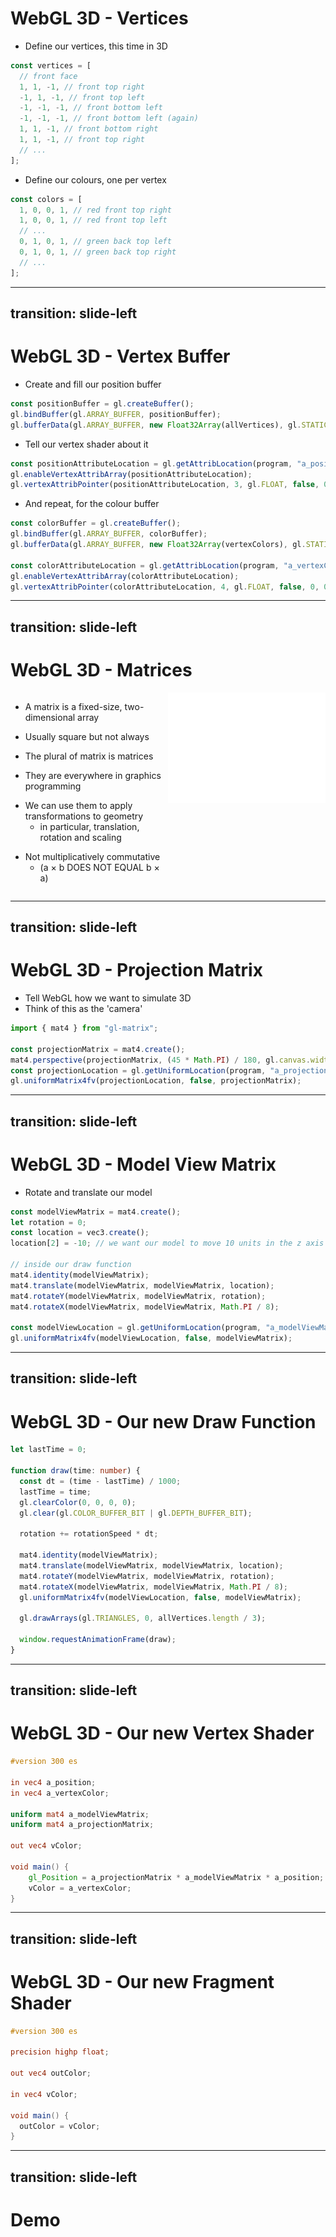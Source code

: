 # WebGL 3D - Vertices

- Define our vertices, this time in 3D
```ts
const vertices = [
  // front face
  1, 1, -1, // front top right
  -1, 1, -1, // front top left
  -1, -1, -1, // front bottom left
  -1, -1, -1, // front bottom left (again)
  1, 1, -1, // front bottom right
  1, 1, -1, // front top right
  // ...
];
```

<v-click>

- Define our colours, one per vertex
```ts
const colors = [
  1, 0, 0, 1, // red front top right
  1, 0, 0, 1, // red front top left
  // ...
  0, 1, 0, 1, // green back top left
  0, 1, 0, 1, // green back top right
  // ...
];
```
</v-click>

<!-- 
Another gotcha here. When you define 3D triangles, they have a facing direction, based on the order
in which you define the vertices.
If you define them in counter-clockwise order, they are facing you.
-->

---
transition: slide-left
---

# WebGL 3D - Vertex Buffer

- Create and fill our position buffer
```ts
const positionBuffer = gl.createBuffer();
gl.bindBuffer(gl.ARRAY_BUFFER, positionBuffer);
gl.bufferData(gl.ARRAY_BUFFER, new Float32Array(allVertices), gl.STATIC_DRAW);
```

- Tell our vertex shader about it
```ts
const positionAttributeLocation = gl.getAttribLocation(program, "a_position");
gl.enableVertexAttribArray(positionAttributeLocation);
gl.vertexAttribPointer(positionAttributeLocation, 3, gl.FLOAT, false, 0, 0);
```

- And repeat, for the colour buffer
```ts
const colorBuffer = gl.createBuffer();
gl.bindBuffer(gl.ARRAY_BUFFER, colorBuffer);
gl.bufferData(gl.ARRAY_BUFFER, new Float32Array(vertexColors), gl.STATIC_DRAW);

const colorAttributeLocation = gl.getAttribLocation(program, "a_vertexColor");
gl.enableVertexAttribArray(colorAttributeLocation);
gl.vertexAttribPointer(colorAttributeLocation, 4, gl.FLOAT, false, 0, 0);
```

---
transition: slide-left
---

# WebGL 3D - Matrices

<div style="display: grid; grid-template-columns: 1fr 1fr;">
<div>

- A matrix is a fixed-size, two-dimensional array
<v-click>

- Usually square but not always
</v-click>
<v-click>

- The plural of matrix is matrices
</v-click>
<v-click>

- They are everywhere in graphics programming
</v-click>
<v-click>

- We can use them to apply transformations to geometry
  - in particular, translation, rotation and scaling
</v-click>
<v-click>

- Not multiplicatively commutative 
  - (a &times; b DOES NOT EQUAL b &times; a) 
</v-click>
</div>
  <img src="/images/matrix.svg" style="width: 100%;">
</div>


---
transition: slide-left
---

# WebGL 3D - Projection Matrix

- Tell WebGL how we want to simulate 3D
- Think of this as the 'camera'

```ts
import { mat4 } from "gl-matrix";

const projectionMatrix = mat4.create();
mat4.perspective(projectionMatrix, (45 * Math.PI) / 180, gl.canvas.width / gl.canvas.height, 0.1, 100.0);
const projectionLocation = gl.getUniformLocation(program, "a_projectionMatrix");
gl.uniformMatrix4fv(projectionLocation, false, projectionMatrix);
```

<!-- 
Now we have to project a 3D scene onto a 2D canvas. There are a few ways to do this, so we need to be explicit. 
Orthographic is an option, but most of the time we'll want a perspective projection.

We refer to a uniform here for the first time. A uniform is a variable in a shader which is the same for all instances, like a global.
We don't have one camera per vertex - there's only one camera in the whole scene. So, we use a uniform to tell the shader about the camera.
-->

---
transition: slide-left
---

# WebGL 3D - Model View Matrix

- Rotate and translate our model 
```ts
const modelViewMatrix = mat4.create();
let rotation = 0;
const location = vec3.create();
location[2] = -10; // we want our model to move 10 units in the z axis

// inside our draw function
mat4.identity(modelViewMatrix);
mat4.translate(modelViewMatrix, modelViewMatrix, location);
mat4.rotateY(modelViewMatrix, modelViewMatrix, rotation);
mat4.rotateX(modelViewMatrix, modelViewMatrix, Math.PI / 8);

const modelViewLocation = gl.getUniformLocation(program, "a_modelViewMatrix");
gl.uniformMatrix4fv(modelViewLocation, false, modelViewMatrix);
```


---
transition: slide-left
---

# WebGL 3D - Our new Draw Function

```ts
let lastTime = 0;

function draw(time: number) {
  const dt = (time - lastTime) / 1000;
  lastTime = time;
  gl.clearColor(0, 0, 0, 0);
  gl.clear(gl.COLOR_BUFFER_BIT | gl.DEPTH_BUFFER_BIT);

  rotation += rotationSpeed * dt;

  mat4.identity(modelViewMatrix);
  mat4.translate(modelViewMatrix, modelViewMatrix, location);
  mat4.rotateY(modelViewMatrix, modelViewMatrix, rotation);
  mat4.rotateX(modelViewMatrix, modelViewMatrix, Math.PI / 8);
  gl.uniformMatrix4fv(modelViewLocation, false, modelViewMatrix);

  gl.drawArrays(gl.TRIANGLES, 0, allVertices.length / 3);

  window.requestAnimationFrame(draw);
}
```

<!-- Talk about delta time -->

---
transition: slide-left
---

# WebGL 3D - Our new Vertex Shader

```glsl
#version 300 es

in vec4 a_position;
in vec4 a_vertexColor;

uniform mat4 a_modelViewMatrix;
uniform mat4 a_projectionMatrix;

out vec4 vColor;

void main() {
	gl_Position = a_projectionMatrix * a_modelViewMatrix * a_position;
	vColor = a_vertexColor;
}
```

---
transition: slide-left
---

# WebGL 3D - Our new Fragment Shader

```glsl
#version 300 es

precision highp float;

out vec4 outColor;

in vec4 vColor;

void main() {
  outColor = vColor;
}
```

---
transition: slide-left
---

# Demo

<DemoWebGLCube />